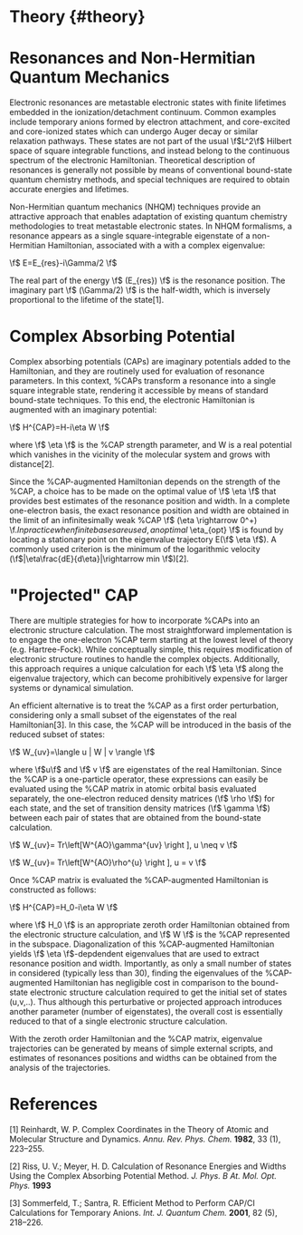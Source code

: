 Theory {#theory}
================

Resonances and Non-Hermitian Quantum Mechanics
==============================================

Electronic resonances are metastable electronic states with finite lifetimes embedded in the
ionization/detachment continuum. Common examples include temporary anions formed by
electron attachment, and core-excited and core-ionized states which can undergo Auger decay or similar 
relaxation pathways. These states are not part of the usual \f$L^2\f$ Hilbert space of
square integrable functions, and instead belong to the continuous spectrum of the electronic Hamiltonian. 
Theoretical description of resonances is generally not possible by means of conventional 
bound-state quantum chemistry methods, and special techniques are required to obtain accurate 
energies and lifetimes.

Non-Hermitian quantum mechanics (NHQM) techniques provide an attractive approach
that enables adaptation of existing quantum chemistry methodologies to treat metastable electronic
states. In NHQM formalisms, a resonance appears as a single square-integrable
eigenstate of a non-Hermitian Hamiltonian, associated with a with a complex eigenvalue: 

\f$ E=E_{res}-i\Gamma/2 \f$
 
The real part of the energy \f$ (E_{res}) \f$ is the resonance position. The imaginary part \f$ (\Gamma/2) \f$ 
is the half-width, which is inversely proportional to the lifetime of the state[1].

Complex Absorbing Potential
===========================

Complex absorbing potentials (CAPs) are imaginary potentials added to the Hamiltonian, and
they are routinely used for evaluation of resonance parameters. In this context, %CAPs 
transform a resonance into a single square integrable state, rendering it accessible by 
means of standard bound-state techniques. To this end, the electronic Hamiltonian is 
augmented with an imaginary potential:

\f$ H^{CAP}=H-i\eta W \f$

where \f$ \eta \f$ is the %CAP strength parameter, and W is a real potential which vanishes in the
vicinity of the molecular system and grows with distance[2].

Since the %CAP-augmented Hamiltonian depends on the strength of the %CAP, a choice
has to be made on the optimal value of \f$ \eta \f$ that provides best estimates of the resonance
position and width. In a complete one-electron basis, the exact resonance position and
width are obtained in the limit of an infinitesimally weak %CAP \f$ (\eta \rightarrow 0^+) \f$. In practice
when finite bases are used, an optimal %CAP strength \f$ \eta_{opt} \f$ is found by locating a stationary
point on the eigenvalue trajectory E(\f$ \eta \f$). A commonly used criterion is 
the minimum of the logarithmic velocity (\f$|\eta\frac{dE}{d\eta}|\rightarrow min \f$)[2].


"Projected" CAP
===============================

There are multiple strategies for how to incorporate %CAPs into an electronic structure calculation. 
The most straightforward implementation is to engage the one-electron %CAP term starting at the 
lowest level of theory (e.g. Hartree-Fock). While conceptually simple, this requires 
modification of electronic structure routines to handle the complex objects. 
Additionally, this approach requires a unique calculation for each \f$ \eta \f$ along the 
eigenvalue trajectory, which can become prohibitively expensive for larger systems or 
dynamical simulation. 

An efficient alternative is to treat the %CAP as a first order perturbation, considering only a 
small subset of the eigenstates of the real Hamiltonian[3]. In this case, the %CAP will be 
introduced in the basis of the reduced subset of states:

\f$ W_{uv}=\langle u | W | v \rangle \f$

where \f$u\f$ and \f$ v \f$ are eigenstates of the real Hamiltonian. Since the %CAP is a 
one-particle operator, these expressions can easily be evaluated using 
the %CAP matrix in atomic orbital basis evaluated separately, the one-electron reduced 
density matrices (\f$ \rho \f$) for each state, and the set of transition density matrices
(\f$ \gamma \f$) between each pair of states that are obtained from the bound-state 
calculation.

\f$ W_{uv}= Tr\left[W^{AO}\gamma^{uv} \right ], u \neq v \f$

\f$ W_{uv}= Tr\left[W^{AO}\rho^{u} \right ], u = v \f$
 
Once %CAP matrix is evaluated the %CAP-augmented Hamiltonian is constructed as follows:

\f$ H^{CAP}=H_0-i\eta W \f$

where \f$ H_0 \f$ is an appropriate zeroth order Hamiltonian obtained from 
the electronic structure calculation, and \f$ W \f$ is the %CAP represented in the subspace. 
Diagonalization of this %CAP-augmented Hamiltonian
yields \f$ \eta \f$-depdendent eigenvalues that are used to extract 
resonance position and width. Importantly, as only a small number of states in considered 
(typically less than 30), finding the eigenvalues of the %CAP-augmented Hamiltonian has negligible cost in 
comparison to the bound-state electronic structure calculation required to get the initial
set of states (u,v,..). Thus although this perturbative or projected approach introduces 
another parameter (number of eigenstates), the overall cost is essentially reduced to that
of a single electronic structure calculation.
 
With the zeroth order Hamiltonian and the %CAP matrix, eigenvalue trajectories can be 
generated by means of simple external scripts, and estimates of resonances positions and 
widths can be obtained from the analysis of the trajectories.

References
=============

[1] Reinhardt, W. P. Complex Coordinates in the Theory of Atomic and Molecular Structure and Dynamics. *Annu. Rev. Phys. Chem.* **1982**, 33 (1), 223–255.

[2] Riss, U. V.; Meyer, H. D. Calculation of Resonance Energies and Widths Using the Complex Absorbing Potential Method. *J. Phys. B At. Mol. Opt. Phys.* **1993**

[3] Sommerfeld, T.; Santra, R. Efficient Method to Perform CAP/CI Calculations for Temporary Anions. *Int. J. Quantum Chem.* **2001**, 82 (5), 218–226.
